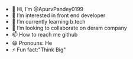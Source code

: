 - 👋 Hi, I’m @ApurvPandey0199
- 👀 I’m interested in front end developer
- 🌱 I’m currently learning b.tech
- 💞️ I’m looking to collaborate on deram company
- 📫 How to reach me github
- 😄 Pronouns: He
- ⚡ Fun fact:"Think Big"

<!---
ApurvPandey0199/ApurvPandey0199 is a ✨ special ✨ repository because its `README.md` (this file) appears on your GitHub profile.
You can click the Preview link to take a look at your changes.
--->
